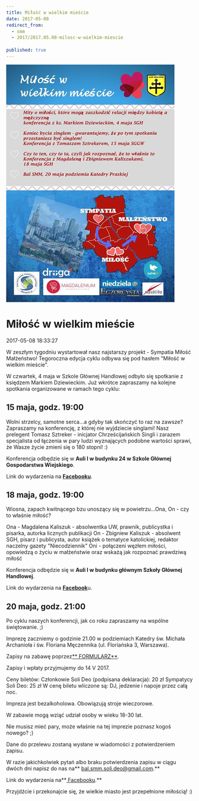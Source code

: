 ```yaml
---
title: Miłość w wielkim mieście
date: 2017-05-08
redirect_from: 
  - smm
  - 2017/2017.05.08-milosc-w-wielkim-miescie

published: true
---
```



![/assets/posts/2017/2017-05-08-milosc-w-wielkim-miescie/SMM.jpg](/assets/posts/2017/2017-05-08-milosc-w-wielkim-miescie/SMM.jpg)




# Miłość w wielkim mieście
<time>2017-05-08 18:33:27</time>

W zeszłym tygodniu wystartował nasz najstarszy projekt - Sympatia Miłość Małżeństwo! Tegoroczna edycja cyklu odbywa się pod hasłem "Miłość w wielkim mieście".

W czwartek, 4 maja w Szkole Głównej Handlowej odbyło się spotkanie z księdzem Markiem Dziewieckim. Już wkrótce zapraszamy na kolejne spotkania organizowane w ramach tego cyklu:



## 15 maja, godz. 19:00
Wolni strzelcy, samotne serca...a gdyby tak skończyć to raz na zawsze? Zapraszamy na konferencję, z której nie wyjdziecie singlami! Nasz prelegent Tomasz Sztreker - inicjator Chrześcijańskich Singli i zarazem specjalista od łączenia w pary ludzi wyznających podobne wartości sprawi, że Wasze życie zmieni się o 180 stopni! :)
 
Konferencja odbędzie się w **Auli I w budynku 24 w Szkole Głównej Gospodarstwa Wiejskiego**.

Link do wydarzenia na [**Facebooku**](https://www.facebook.com/events/217668338729508/?ref=ts&fref=ts).



## 18 maja, godz. 19:00
Wiosna, zapach kwitnącego bzu unoszący się w powietrzu...Ona, On - czy to właśnie miłość?
 
 Ona - Magdalena Kaliszuk - absolwentka UW, prawnik, publicystka i pisarka, autorka licznych publikacji
 On - Zbigniew Kaliszuk - absolwent SGH, pisarz i publicysta, autor książek o tematyce katolickiej, redaktor naczelny gazety "Niecodziennik"
 Oni - połączeni węzłem miłości, opowiedzą o życiu w małżeństwie oraz wskażą jak rozpoznać prawdziwą miłość
 
 Konferencja odbędzie się w **Auli I w budynku głównym Szkoły Głównej Handlowej**.

Link do wydarzenia na [**Facebook**](https://www.facebook.com/events/439777569704696/?fref=ts)u.



## 20 maja, godz. 21:00

Po cyklu naszych konferencji, jak co roku zapraszamy na wspólne świętowanie. ;)
 
 Imprezę zaczniemy o godzinie 21.00 w podziemiach Katedry św. Michała Archanioła i św. Floriana Męczennika (ul. Floriańska 3, Warszawa).
 
 Zapisy na zabawę poprzez[** FORMULARZ**](https://goo.gl/forms/dgtMJ3lgrBOAVU0W2).
 
 Zapisy i wpłaty przyjmujemy do 14 V 2017.
 
 Ceny biletów:
 Członkowie Soli Deo (podpisana deklaracja): 20 zł
 Sympatycy Soli Deo: 25 zł
 W cenę biletu wliczone są: DJ, jedzenie i napoje przez całą noc.
 
 Impreza jest bezalkoholowa. Obowiązują stroje wieczorowe.
 
 W zabawie mogą wziąć udział osoby w wieku 18-30 lat.
 
 Nie musisz mieć pary, może właśnie na tej imprezie poznasz kogoś nowego? ;)
 
 Dane do przelewu zostaną wysłane w wiadomości z potwierdzeniem zapisu.
 
 W razie jakichkolwiek pytań albo braku potwierdzenia zapisu w ciągu dwóch dni napisz do nas na** bal.smm.soli.deo@gmail.com.**

Link do wydarzenia na**[ Facebooku](https://www.facebook.com/events/436082040077949/?fref=ts).**



Przyjdźcie i przekonajcie się, że wielkie miasto jest przepełnione miłością! :)


<!--{{json:{"created_date":"2017-05-08 18:33:27","publish_down":"0000-00-00 00:00:00","id":"5487"}}}-->